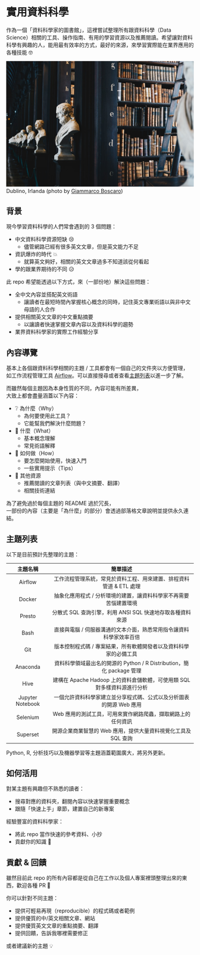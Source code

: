 # 實用資料科學
作為一個「資料科學家的圖書館」，這裡嘗試整理所有跟資料科學（Data Science）相關的工具、操作指南、有用的學習資源以及推薦閱讀。希望讓對資料科學有興趣的人，能用最有效率的方式，最好的來源，來學習實際能在業界應用的各種技能 :nerd_face:

![Dublino, Irlanda.](images/cover.jpg)
Dublino, Irlanda (photo by [Giammarco Boscaro](https://unsplash.com/photos/zeH-ljawHtg?utm_source=unsplash&utm_medium=referral&utm_content=creditCopyText))

## 背景
現今學習資料科學的人們常會遇到的 3 個問題：
- 中文資料科學資源短缺 :cry:
    - 儘管網路已經有很多英文文章，但是英文能力不足
- 資訊爆炸的時代 :boom:
    - 就算英文夠好，相關的英文文章過多不知道該從何看起
- 學的跟業界期待的不同 :disappointed_relieved:

此 repo 希望能透過以下方式，來（一部份地）解決這些問題：
- 全中文內容並搭配英文術語
    - 讓讀者在最短時間內掌握核心概念的同時，記住英文專業術語以與非中文母語的人合作
- 提供相關英文文章的中文重點摘要
    - 以讓讀者快速掌握文章內容以及資料科學的趨勢
- 業界資料科學家的實際工作經驗分享

## 內容導覽
基本上各個跟資料科學相關的主題 / 工具都會有一個自己的文件夾以方便管理，  
如工作流程管理工具 [Airflow](airflow)。可以直接搜尋或者查看[主題列表](#主題列表)以進一步了解。

而雖然每個主題因為本身性質的不同，內容可能有所差異，  
大致上都會盡量涵蓋以下內容：
- :grey_question: 為什麼（Why）
    - 為何要使用此工具？
    - 它能幫我們解決什麼問題？
- :notebook: 什麼（What）
    - 基本概念理解
    - 常見術語解釋
- :wrench: 如何做（How）
    - 要怎麼開始使用，快速入門
    - 一些實用提示（Tips）
- :book: 其他資源 
    - 推薦閱讀的文章列表（與中文摘要、翻譯）
    - 相關技術連結

為了避免過於每個主題的 README 過於冗長，  
一部份的內容（主要是「為什麼」的部分）會透過部落格文章說明並提供永久連結。

## 主題列表
以下是目前預計先整理的主題：

| 主題名稱 | 簡單描述 |
| :---: | :---: |
| Airflow | 工作流程管理系統，常見於資料工程、用來建置、排程資料管道 & ETL 處理 |
| Docker | 抽象化應用程式 / 分析環境的建置，讓資料科學家不再需要苦惱建置環境 |
| Presto | 分散式 SQL 查詢引擎，利用 ANSI SQL 快速地存取各種資料來源 |
| Bash | 直接與電腦 / 伺服器溝通的文本介面，熟悉常用指令讓資料科學家效率百倍 |
| Git | 版本控制程式碼 / 專案結果，所有軟體開發者以及資料科學家的必備工具 |
| Anaconda | 資料科學領域最出名的開源的 Python / R Distribution，簡化 package 管理 |
| Hive | 建構在 Apache Hadoop 上的資料倉儲軟體，可使用類 SQL 對多樣資料源進行分析|
| Jupyter Notebook | 一個允許資料科學家建立並分享程式碼、公式以及分析圖表的開源 Web 應用 |
| Selenium | Web 應用的測試工具，可用來實作網路爬蟲，擷取網路上的任何資訊 |
| Superset | 開源企業商業智慧的 Web 應用，提供大量資料視覺化工具及 SQL 查詢 |

Python, R, 分析技巧以及機器學習等主題涵蓋範圍廣大，將另外更新。


## 如何活用
對某主題有興趣但不熟悉的讀者：
- 搜尋對應的資料夾，翻閱內容以快速掌握重要概念
- 跟隨「快速上手」章節，建置自己的新專案

經驗豐富的資料科學家：
- 將此 repo 當作快速的參考資料、小抄
- 貢獻你的知識 :facepunch:


## 貢獻 & 回饋
雖然目前此 repo 的所有內容都是從自己在工作以及個人專案裡頭整理出來的東西，歡迎各種 PR :clap:

你可以針對不同主題：
- 提供可輕易再現（reproducible）的程式碼或者範例
- 提供優質的中/英文相關文章、網站
- 提供優質英文文章的重點摘要、翻譯
- 提供回饋，告訴我哪裡需要修正

或者建議新的主題 :bulb: